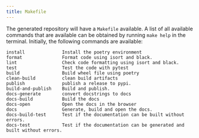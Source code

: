```yaml
---
title: Makefile
---
```


The generated repository will have a `Makefile` available. A list of all
available commands that are available can be obtained by running
`make help` in the terminal. Initially, the following commands are
available:

```
install              Install the poetry environment
format               Format code using isort and black.
lint                 Check code formatting using isort and black.
test                 Test the code with pytest
build                Build wheel file using poetry
clean-build          clean build artifacts
publish              publish a release to pypi.
build-and-publish    Build and publish.
docs-generate        convert docstrings to docs
docs-build           Build the docs
docs-open            Open the docs in the browser
docs                 Generate, build and open the docs.
docs-build-test      Test if the documentation can be built without errors.
docs-test            Test if the documentation can be generated and built without errors.
```

